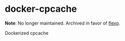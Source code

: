 # docker-cpcache

**Note**: No longer maintained. Archived in favor of [flexo](https://github.com/nroi/flexo).

Dockerized cpcache


